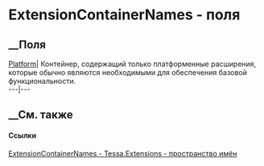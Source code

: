 # ExtensionContainerNames - поля
##  __Поля
[Platform](F_Tessa_Extensions_ExtensionContainerNames_Platform.htm)|
Контейнер, содержащий только платформенные расширения, которые обычно являются
необходимыми для обеспечения базовой функциональности.  
---|---  
## __См. также
#### Ссылки
[ExtensionContainerNames - ](T_Tessa_Extensions_ExtensionContainerNames.htm)
[Tessa.Extensions - пространство имён](N_Tessa_Extensions.htm)
